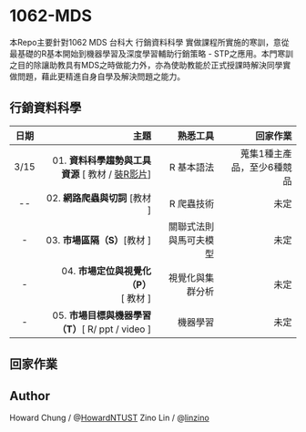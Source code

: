 




# 1062-MDS
本Repo主要針對1062  MDS  台科大 行銷資料科學 實做課程所實施的寒訓，意從最基礎的R基本開始到機器學習及深度學習輔助行銷策略 - STP之應用。本門寒訓之目的除讓助教具有MDS之時做能力外，亦為使助教能於正式授課時解決同學實做問題，藉此更精進自身自學及解決問題之能力。


## 行銷資料科學
| 日期   | 主題 | 熟悉工具 | 回家作業|
|:-------------:|-------------:| -------------:| -------------:| 
| 3/15 |01. <strong>資料科學趨勢與工具資源</strong> [ 教材 /   [裝R影片](https://www.youtube.com/watch?v=-FIGt2JuQmE&list=PLRwlRpYDDfLAIcufU_tcGEAI3DbngMrY_)]| R 基本語法 | 蒐集1種主產品，至少6種競品
|--| 02. <strong>網路爬蟲與切詞</strong> [教材  ]|R 爬蟲技術 |未定|
|-| 03. <strong> 市場區隔（S）</strong>[教材 ]| 關聯式法則與馬可夫模型 |未定|
|-| 04. <strong>市場定位與視覺化（P）</strong><br />[ 教材 ]| 視覺化與集群分析 |未定|
|-| 05. <strong>市場目標與機器學習（T）</strong>[ R/ ppt /  video ]|機器學習|未定|


## 回家作業

	
## Author
Howard Chung / @[HowardNTUST](https://github.com/HowardNTUST)
Zino Lin / @[linzino](https://github.com/linzion)

